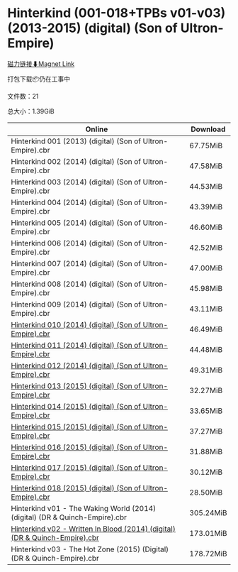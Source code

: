 # Hinterkind (001-018+TPBs v01-v03) (2013-2015) (digital) (Son of Ultron-Empire)

[磁力链接⬇Magnet Link](magnet:?xt=urn:btih:2e57e1c011a70da3551e5a800fd8d168cf0a95c1&dn=Hinterkind%20%28001-018%2BTPBs%20v01-v03%29%20%282013-2015%29%20%28digital%29%20%28Son%20of%20Ultron-Empire%29)

打包下载📦仍在工事中

文件数：21

总大小：1.39GiB

Online | Download
--- | ---
Hinterkind 001 (2013) (digital) (Son of Ultron-Empire).cbr | 67.75MiB
Hinterkind 002 (2014) (digital) (Son of Ultron-Empire).cbr | 47.58MiB
Hinterkind 003 (2014) (digital) (Son of Ultron-Empire).cbr | 44.53MiB
Hinterkind 004 (2014) (digital) (Son of Ultron-Empire).cbr | 43.39MiB
Hinterkind 005 (2014) (digital) (Son of Ultron-Empire).cbr | 46.60MiB
Hinterkind 006 (2014) (digital) (Son of Ultron-Empire).cbr | 42.52MiB
Hinterkind 007 (2014) (digital) (Son of Ultron-Empire).cbr | 47.00MiB
Hinterkind 008 (2014) (digital) (Son of Ultron-Empire).cbr | 45.98MiB
Hinterkind 009 (2014) (digital) (Son of Ultron-Empire).cbr | 43.11MiB
[Hinterkind 010 (2014) (digital) (Son of Ultron-Empire).cbr](https://github.com/alicewish/markdown/blob/master/comic/Hinterkind-010-2014-digital-Son-of-Ultron-Empire-cbr.md) | 46.49MiB
[Hinterkind 011 (2014) (digital) (Son of Ultron-Empire).cbr](https://github.com/alicewish/markdown/blob/master/comic/Hinterkind-011-2014-digital-Son-of-Ultron-Empire-cbr.md) | 44.48MiB
[Hinterkind 012 (2014) (digital) (Son of Ultron-Empire).cbr](https://github.com/alicewish/markdown/blob/master/comic/Hinterkind-012-2014-digital-Son-of-Ultron-Empire-cbr.md) | 49.31MiB
[Hinterkind 013 (2015) (digital) (Son of Ultron-Empire).cbr](https://github.com/alicewish/markdown/blob/master/comic/Hinterkind-013-2015-digital-Son-of-Ultron-Empire-cbr.md) | 32.27MiB
[Hinterkind 014 (2015) (digital) (Son of Ultron-Empire).cbr](https://github.com/alicewish/markdown/blob/master/comic/Hinterkind-014-2015-digital-Son-of-Ultron-Empire-cbr.md) | 33.65MiB
[Hinterkind 015 (2015) (digital) (Son of Ultron-Empire).cbr](https://github.com/alicewish/markdown/blob/master/comic/Hinterkind-015-2015-digital-Son-of-Ultron-Empire-cbr.md) | 37.27MiB
[Hinterkind 016 (2015) (digital) (Son of Ultron-Empire).cbr](https://github.com/alicewish/markdown/blob/master/comic/Hinterkind-016-2015-digital-Son-of-Ultron-Empire-cbr.md) | 31.88MiB
[Hinterkind 017 (2015) (digital) (Son of Ultron-Empire).cbr](https://github.com/alicewish/markdown/blob/master/comic/Hinterkind-017-2015-digital-Son-of-Ultron-Empire-cbr.md) | 30.12MiB
[Hinterkind 018 (2015) (digital) (Son of Ultron-Empire).cbr](https://github.com/alicewish/markdown/blob/master/comic/Hinterkind-018-2015-digital-Son-of-Ultron-Empire-cbr.md) | 28.50MiB
Hinterkind v01 - The Waking World (2014) (digital) (DR & Quinch-Empire).cbr | 305.24MiB
[Hinterkind v02 - Written In Blood (2014) (digital) (DR & Quinch-Empire).cbr](https://github.com/alicewish/markdown/blob/master/comic/Hinterkind-v02-Written-In-Blood-2014-digital-DR-Quinch-Empire-cbr.md) | 173.01MiB
Hinterkind v03 - The Hot Zone (2015) (Digital) (DR & Quinch-Empire).cbr | 178.72MiB